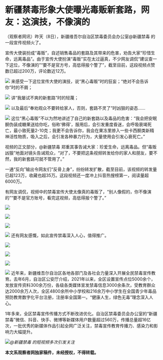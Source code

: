 # 新疆禁毒形象大使曝光毒贩新套路，网友：这演技，不像演的

（观察者网讯）昨天（8日），新疆维吾尔自治区禁毒委员会办公室@新疆禁毒 的一段宣传视频火了。

宣传大使装扮成“毒贩”，自述销售毒品的套路及其带来的危害，劝告大家“珍惜生命，远离毒品”。由于宣传大使扮演“毒贩”实在太过逼真，不少网友调侃“建议查一下这位，不像演的”“要不是官方号，高低得报个警了”，截至目前，这段视频点赞数已超过200万，评论数近12万。

![](https://inews.gtimg.com/newsapp_bt/0/15654483862/1000)
来感受一下这位宣传大使的演技，说“黑心毒贩”时的狂妄；“绝对不会告诉你”时的不屑；

![](https://inews.gtimg.com/newsapp_match/0/15654483867/0)
讲“我屡试不爽的新套路”时的轻蔑；

![](https://inews.gtimg.com/newsapp_match/0/15654483879/0)
以及最后“奉劝观众不要转给家人，否则，套路不灵了”时凶狠的姿态……

![](https://inews.gtimg.com/newsapp_match/0/15654483888/0)
这位“黑心毒贩”不以为然地讲述了自己的新套路以及毒品的危害：“我会把安眠酮伪装成糖果送给你吃，俗称‘佛得’，服用后，会引发重度昏迷，会呼吸衰竭死亡，最小致死量2-10克；我更不会告诉你，我会在果冻里掺入一些卡西酮类新精神活性物质，吸入之后，会引发各种暴力行为，大量使用会引发心衰死亡。”

视频的正文部分，@新疆禁毒
郑重其事告诫大家：珍爱生命，远离毒品。但“毒贩凶狠”地面对镜头告诫观众，“对了，不要把这条视频转发给你的家人和朋友，要不然，我的新套路可就不管用了。”

一通“反向”输出令网友们“反骨上身”，纷纷转发扩散，截至目前，该视频的转发量已超123万，收藏也超35万。这段视频还一度冲上抖音热搜榜第一，阅读量超6000万。

有网友调侃，视频中的禁毒宣传大使太像真的毒贩了，“别人像假的，你不像演的”“要不是官方账号，看完这视频，高低得报个警了。”

![](https://inews.gtimg.com/newsapp_bt/0/15654483918/1000)

![](https://inews.gtimg.com/newsapp_bt/0/15654483920/1000)

![](https://inews.gtimg.com/newsapp_bt/0/15654483922/1000)

![](https://inews.gtimg.com/newsapp_bt/0/15654483924/1000)
还有网友感慨，如此宣传禁毒深入人心，值得推广。

![](https://inews.gtimg.com/newsapp_bt/0/15654483925/1000)

![](https://inews.gtimg.com/newsapp_bt/0/15654483929/1000)

![](https://inews.gtimg.com/newsapp_bt/0/15654483931/1000)

![](https://inews.gtimg.com/newsapp_bt/0/15654483932/1000)
近年来，新疆维吾尔自治区各地各部门及各社会力量深入开展全民禁毒宣传教育。去年6月，自治区公安厅介绍，2021年以来，全区设置宣传点位5000余个，发放宣传资料300余万份，各级各类媒体宣发禁毒信息3000余条次，受教育群众达2000余万人次，全区4800余所中小学校和216余万中小学生在全国青少年毒品预防教育数字化平台注册，注册率全国第一。“健康人生，绿色无毒”理念深入人心。

1年多来，全区禁毒宣传传播方式不断改进优化。自治区禁毒委员会办公室的“新疆禁毒”微信、抖音、快手、微博等新媒体用户数量超过560万，传播总量超16亿次，一批优秀的新媒体作品引起全网广泛关注，禁毒宣传教育传播力、感染力和影响力大幅提升。

![](https://inews.gtimg.com/newsapp_bt/0/15654483933/1000)_@新疆禁毒 的短视频多次引发关注_

**本文系观察者网独家稿件，未经授权，不得转载。**

